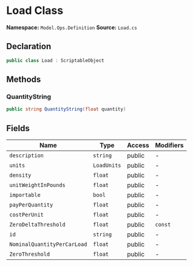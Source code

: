 # Load Class

**Namespace:** `Model.Ops.Definition`
**Source:** `Load.cs`

## Declaration

```csharp
public class Load : ScriptableObject
```

## Methods

### QuantityString

```csharp
public string QuantityString(float quantity)
```

## Fields

| Name | Type | Access | Modifiers |
|------|------|--------|-----------|
| `description` | `string` | public | - |
| `units` | `LoadUnits` | public | - |
| `density` | `float` | public | - |
| `unitWeightInPounds` | `float` | public | - |
| `importable` | `bool` | public | - |
| `payPerQuantity` | `float` | public | - |
| `costPerUnit` | `float` | public | - |
| `ZeroDeltaThreshold` | `float` | public | `const` |
| `id` | `string` | public | - |
| `NominalQuantityPerCarLoad` | `float` | public | - |
| `ZeroThreshold` | `float` | public | - |

